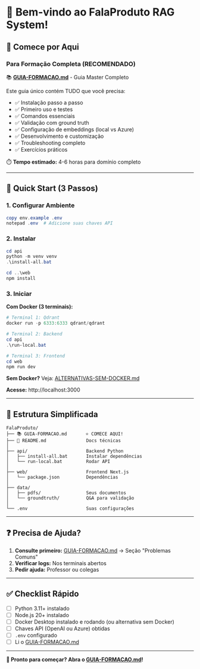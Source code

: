 # 👋 Bem-vindo ao FalaProduto RAG System!

## 🎯 Comece por Aqui

### Para Formação Completa (RECOMENDADO)

📚 **[GUIA-FORMACAO.md](GUIA-FORMACAO.md)** - Guia Master Completo

Este guia único contém TUDO que você precisa:
- ✅ Instalação passo a passo
- ✅ Primeiro uso e testes
- ✅ Comandos essenciais
- ✅ Validação com ground truth
- ✅ Configuração de embeddings (local vs Azure)
- ✅ Desenvolvimento e customização
- ✅ Troubleshooting completo
- ✅ Exercícios práticos

⏱️ **Tempo estimado:** 4-6 horas para domínio completo

---

## 🚀 Quick Start (3 Passos)

### 1. Configurar Ambiente
```powershell
copy env.example .env
notepad .env  # Adicione suas chaves API
```

### 2. Instalar
```powershell
cd api
python -m venv venv
.\install-all.bat

cd ..\web
npm install
```

### 3. Iniciar

**Com Docker (3 terminais):**
```powershell
# Terminal 1: Qdrant
docker run -p 6333:6333 qdrant/qdrant

# Terminal 2: Backend
cd api
.\run-local.bat

# Terminal 3: Frontend
cd web
npm run dev
```

**Sem Docker?** Veja: [ALTERNATIVAS-SEM-DOCKER.md](ALTERNATIVAS-SEM-DOCKER.md)

**Acesse:** http://localhost:3000

---

## 📁 Estrutura Simplificada

```
FalaProduto/
├── 📚 GUIA-FORMACAO.md       ⭐ COMECE AQUI!
├── 📖 README.md               Docs técnicas
│
├── api/                      Backend Python
│   ├── install-all.bat       Instalar dependências
│   └── run-local.bat         Rodar API
│
├── web/                      Frontend Next.js
│   └── package.json          Dependências
│
├── data/
│   ├── pdfs/                 Seus documentos
│   └── groundtruth/          Q&A para validação
│
└── .env                      Suas configurações
```

---

## ❓ Precisa de Ajuda?

1. **Consulte primeiro:** [GUIA-FORMACAO.md](GUIA-FORMACAO.md) → Seção "Problemas Comuns"
2. **Verificar logs:** Nos terminais abertos
3. **Pedir ajuda:** Professor ou colegas

---

## ✅ Checklist Rápido

- [ ] Python 3.11+ instalado
- [ ] Node.js 20+ instalado
- [ ] Docker Desktop instalado e rodando (ou alternativa sem Docker)
- [ ] Chaves API (OpenAI ou Azure) obtidas
- [ ] `.env` configurado
- [ ] Li o [GUIA-FORMACAO.md](GUIA-FORMACAO.md)

---

**🎉 Pronto para começar? Abra o [GUIA-FORMACAO.md](GUIA-FORMACAO.md)!**

